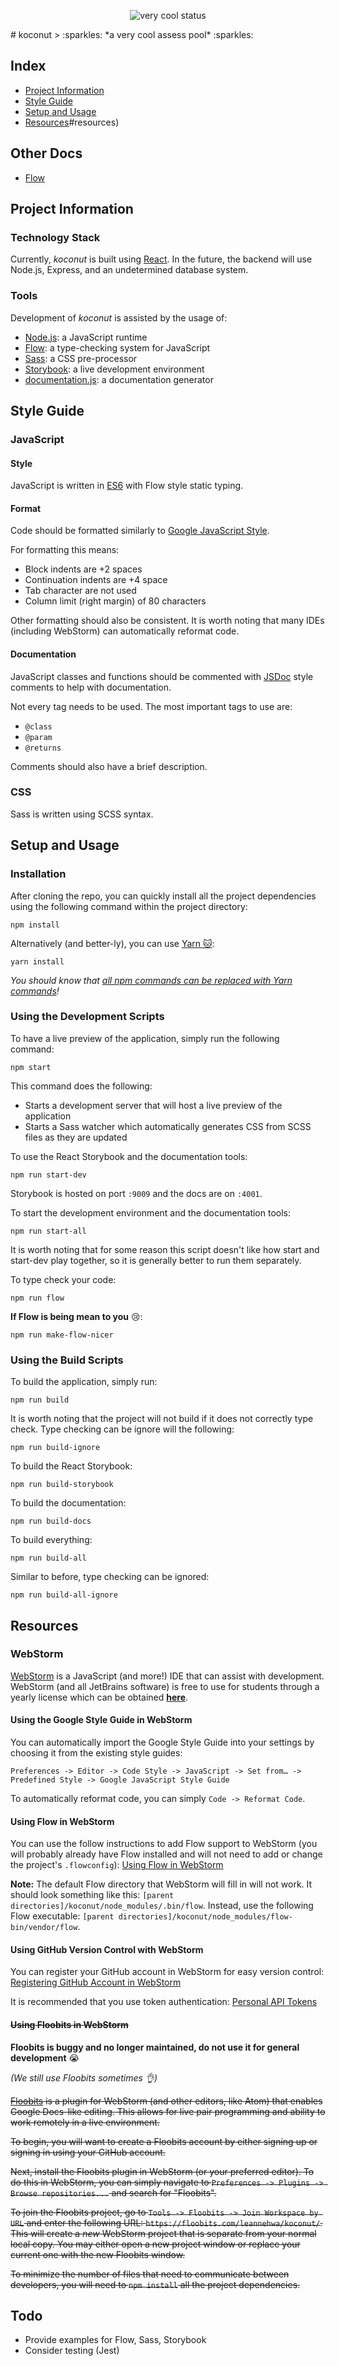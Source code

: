 <p align="center">
  <img src="https://img.shields.io/badge/very%20cool-passing-green.svg" alt="very cool status">
</p>
# koconut
> :sparkles: *a very cool assess pool* :sparkles:

## Index
* [Project Information](#project-information)
* [Style Guide](#style-guide)
* [Setup and Usage](#setup-and-usage)
* [Resources]()#resources)

## Other Docs
* [Flow](docs/flow.md)

## Project Information
### Technology Stack
Currently, *koconut* is built using [React](https://facebook.github.io/react/). In the future, the backend will
use Node.js, Express, and an undetermined database system.

### Tools
Development of *koconut* is assisted by the usage of:

* [Node.js](https://nodejs.org/en/): a JavaScript runtime
* [Flow](https://flow.org/): a type-checking system for JavaScript
* [Sass](http://sass-lang.com/): a CSS pre-processor
* [Storybook](https://storybook.js.org/): a live development environment
* [documentation.js](http://documentation.js.org/): a documentation generator

## Style Guide
### JavaScript
#### Style
JavaScript is written in [ES6](https://babeljs.io/learn-es2015/) with Flow style static typing.

#### Format
Code should be formatted similarly to [Google JavaScript Style](https://google.github.io/styleguide/jsguide.html).

For formatting this means:
* Block indents are +2 spaces
* Continuation indents are +4 space
* Tab character are not used
* Column limit (right margin) of 80 characters

Other formatting should also be consistent. It is worth noting that many IDEs
(including WebStorm) can automatically reformat code.

#### Documentation
JavaScript classes and functions should be commented with [JSDoc](http://usejsdoc.org/) style comments to help with documentation.

Not every tag needs to be used. The most important tags to use are:
* `@class`
* `@param`
* `@returns`

Comments should also have a brief description.

### CSS
Sass is written using SCSS syntax.

## Setup and Usage
### Installation
After cloning the repo, you can quickly install all the project dependencies
using the following command within the project directory:

`npm install`

Alternatively (and better-ly), you can use [Yarn :cat:](https://yarnpkg.com/en/):

`yarn install`

*You should know that [all npm commands can be replaced with Yarn commands](https://yarnpkg.com/en/docs/migrating-from-npm)!*

### Using the Development Scripts
To have a live preview of the application, simply run the following command:

`npm start`

This command does the following:
* Starts a development server that will host a live preview of the application
* Starts a Sass watcher which automatically generates CSS from SCSS files as
they are updated

To use the React Storybook and the documentation tools:

`npm run start-dev`

Storybook is hosted on port `:9009` and the docs are on `:4001`.

To start the development environment and the documentation tools:

`npm run start-all`

It is worth noting that for some reason this script doesn't like how start and start-dev play together, so it is generally better to run them separately.

To type check your code:

`npm run flow`

**If Flow is being mean to you** :cry::

`npm run make-flow-nicer`

### Using the Build Scripts
To build the application, simply run:

`npm run build`

It is worth noting that the project will not build if it does not correctly type check. Type checking can be ignore will the following:

`npm run build-ignore`

To build the React Storybook:

`npm run build-storybook`

To build the documentation:

`npm run build-docs`

To build everything:

`npm run build-all`

Similar to before, type checking can be ignored:

`npm run build-all-ignore`

## Resources
### WebStorm
[WebStorm](https://www.jetbrains.com/webstorm/) is a JavaScript (and more!) IDE that can assist with development.
WebStorm (and all JetBrains software) is free to use for students through a
yearly license which can be obtained [**here**](https://www.jetbrains.com/student/).

#### Using the Google Style Guide in WebStorm
You can automatically import the Google Style Guide into your settings by
choosing it from the existing style guides:

`Preferences -> Editor -> Code Style -> JavaScript -> Set from… -> Predefined
 Style -> Google JavaScript Style Guide`

To automatically reformat code, you can simply `Code -> Reformat Code`.

#### Using Flow in WebStorm
You can use the follow instructions to add Flow support to WebStorm (you will
probably already have Flow installed and will not need to add or change the
project's `.flowconfig`): [Using Flow in WebStorm](https://blog.jetbrains.com/webstorm/2016/11/using-flow-in-webstorm/)

**Note:** The default Flow directory that WebStorm will fill in will not work. It should look something like this: `[parent directories]/koconut/node_modules/.bin/flow`. Instead, use the following Flow executable: `[parent directories]/koconut/node_modules/flow-bin/vendor/flow`.

#### Using GitHub Version Control with WebStorm
You can register your GitHub account in WebStorm for easy version control:
[Registering GitHub Account in WebStorm](https://www.jetbrains.com/help/webstorm/registering-github-account-in-webstorm.html)

It is recommended that you use token authentication: [Personal API Tokens](https://github.com/blog/1509-personal-api-tokens)

#### ~~Using Floobits in WebStorm~~
**Floobits is buggy and no longer maintained, do not use it for general development** :sob:

*(We still use Floobits sometimes :ok_hand:)*

~~[Floobits](https://floobits.com) is a plugin for WebStorm (and other editors, like Atom) that enables Google Docs-like editing. This allows for live pair programming and ability to work remotely in a live environment.~~

~~To begin, you will want to create a Floobits account by either signing up or signing in using your GitHub account.~~

~~Next, install the Floobits plugin in WebStorm (or your preferred editor). To do this in WebStorm, you can simply navigate to `Preferences -> Plugins -> Browse repositories...` and search for "Floobits".~~

~~To join the Floobits project, go to `Tools -> Floobits -> Join Workspace by URL` and enter the following URL: `https://floobits.com/leannehwa/koconut/`. This will create a *new* WebStorm project that is separate from your normal local copy. You may either open a new project window or replace your current one with the new Floobits window.~~

~~To minimize the number of files that need to communicate between developers, you will need to `npm install` all the project dependencies.~~

## Todo
* Provide examples for Flow, Sass, Storybook
* Consider testing (Jest)
